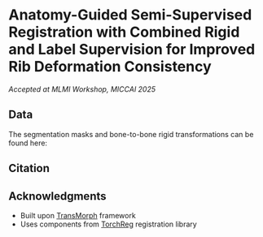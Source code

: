 # Anatomy-Guided Semi-Supervised Registration with Combined Rigid and Label Supervision for Improved Rib Deformation Consistency

*Accepted at MLMI Workshop, MICCAI 2025*

## Data
The segmentation masks and bone-to-bone rigid transformations can be found here: 

## Citation

## Acknowledgments

- Built upon [TransMorph](https://github.com/junyuchen245/TransMorph_Transformer_for_Medical_Image_Registration) framework
- Uses components from [TorchReg](https://github.com/codingfisch/torchreg) registration library
